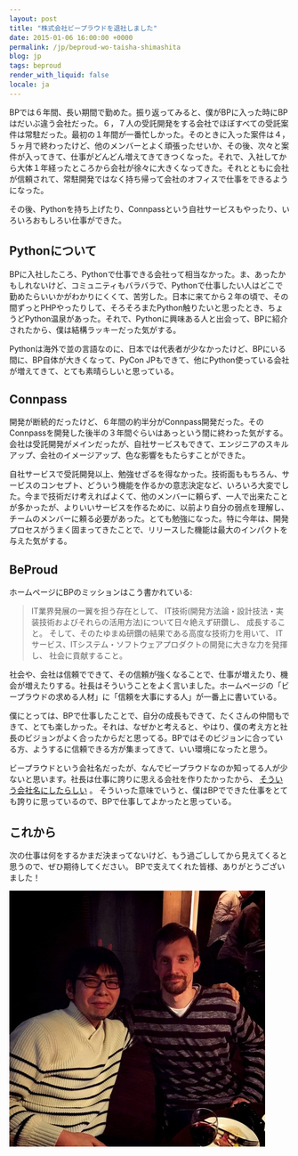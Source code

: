 ```yaml
---
layout: post
title: "株式会社ビープラウドを退社しました"
date: 2015-01-06 16:00:00 +0000
permalink: /jp/beproud-wo-taisha-shimashita
blog: jp
tags: beproud
render_with_liquid: false
locale: ja
---
```


BPでは６年間、長い期間で勤めた。振り返ってみると、僕がBPに入った時にBPはだいぶ違う会社だった。６，７人の受託開発をする会社でほぼすべての受託案件は常駐だった。最初の１年間が一番忙しかった。そのときに入った案件は４，５ヶ月で終わったけど、他のメンバーとよく頑張ったせいか、その後、次々と案件が入ってきて、仕事がどんどん増えてきてきつくなった。それで、入社してから大体１年経ったところから会社が徐々に大きくなってきた。それとともに会社が信頼されて、常駐開発ではなく持ち帰って会社のオフィスで仕事をできるようになった。

その後、Pythonを持ち上げたり、Connpassという自社サービスもやったり、いろいろおもしろい仕事ができた。

## Pythonについて

BPに入社したころ、Pythonで仕事できる会社って相当なかった。ま、あったかもしれないけど、コミュニティもバラバラで、Pythonで仕事したい人はどこで勤めたらいいかがわかりにくくて、苦労した。日本に来てから２年の頃で、その間ずっとPHPやったりして、そろそろまたPython触りたいと思ったとき、ちょうどPython温泉があった。それで、Pythonに興味ある人と出会って、BPに紹介されたから、僕は結構ラッキーだった気がする。

Pythonは海外で並の言語なのに、日本では代表者が少なかったけど、BPにいる間に、BP自体が大きくなって、PyCon JPもできて、他にPython使っている会社が増えてきて、とても素晴らしいと思っている。

## Connpass

開発が断続的だったけど、６年間の約半分がConnpass開発だった。そのConnpassを開発した後半の３年間ぐらいはあっという間に終わった気がする。会社は受託開発がメインだったが、自社サービスもできて、エンジニアのスキルアップ、会社のイメージアップ、色な影響をもたらすことができた。

自社サービスで受託開発以上、勉強せざるを得なかった。技術面ももちろん、サービスのコンセプト、どういう機能を作るかの意志決定など、いろいろ大変でした。今まで技術だけ考えればよくて、他のメンバーに頼らず、一人で出来たことが多かったが、よりいいサービスを作るために、以前より自分の弱点を理解し、チームのメンバーに頼る必要があった。とても勉強になった。特に今年は、開発プロセスがうまく固まってきたことで、リリースした機能は最大のインパクトを与えた気がする。

## BeProud

ホームページにBPのミッションはこう書かれている:

> IT業界発展の一翼を担う存在として、 IT技術(開発方法論・設計技法・実装技術およびそれらの活用方法)について日々絶えず研鑽し、 成長すること。
> そして、そのたゆまぬ研鑽の結果である高度な技術力を用いて、 ITサービス、ITシステム・ソフトウェアプロダクトの開発に大きな力を発揮し、 社会に貢献すること。

社会や、会社は信頼でできて、その信頼が強くなることで、仕事が増えたり、機会が増えたりする。社長はそういうことをよく言いました。ホームページの「ビープラウドの求める人材」に「信頼を大事にする人」が一番上に書いている。

僕にとっては、BPで仕事したことで、自分の成長もできて、たくさんの仲間もできて、とても楽しかった。それは、なぜかと考えると、やはり、僕の考え方と社長のビジョンがよく合ったからだと思ってる。BPではそのビジョンに合っている方、ようするに信頼できる方が集まってきて、いい環境になったと思う。

ビープラウドという会社名だったが、なんでビープラウドなのか知ってる人が少ないと思います。社長は仕事に誇りに思える会社を作りたかったから、 [そういう会社名にしたらしい](http://shacho.beproud.jp/entry/20061023/1161534395) 。 そういった意味でいうと、僕はBPでできた仕事をとても誇りに思っているので、BPで仕事してよかったと思っている。

## これから

次の仕事は何をするかまだ決まってないけど、もう過ごししてから見えてくると思うので、ぜひ期待してください。 BPで支えてくれた皆様、ありがとうございました！

![Feiz & Me](/assets/images/729/feiz_medium.jpg)
